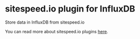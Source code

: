 # sitespeed.io plugin for InfluxDB
Store data in InfluxDB from sitespeed.io

You can read more about sitespeed.io plugins [here](https://www.sitespeed.io/documentation/sitespeed.io/plugins/). 
